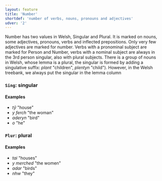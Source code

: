 ```yaml
---
layout: feature
title: 'Number'
shortdef: 'number of verbs, nouns, pronouns and adjectives'
udver: '2'
---
```


Number has two values in Welsh, Singular and Plural. It is marked on nouns, some adjectives, pronouns, verbs and inflected prepositions. Only very few adjectives are marked for number.
Verbs with a pronominal subject are marked for Person and Number, verbs with a nominal subject 
are always in the 3rd person singular, also with plural subjects.
There is a group of nouns in Welsh, whose lemma is a plural, the singular is formed by adding a singulative suffix: _plant_ "children", _plentyn_ "child"). However, in the Welsh treebank, we always put the singular in the lemma column


### <a name="Sing">`Sing`</a>: singular

#### Examples

* _tŷ_ "house"
* _y ferch_ "the woman"
* _aderyn_ "bird"
* _o_ "he"

### <a name="Plur">`Plur`</a>: plural

#### Examples

* _tai_ "houses"
* _y merched_ "the women"
* _adar_ "birds"
* _nhw_ "they"

<!-- Interlanguage links updated St lis 3 20:58:24 CET 2021 -->
